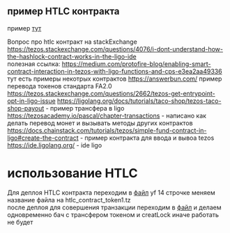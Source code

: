 ## пример HTLC контракта 
пример [тут](/HTLC/Hashlock_contract.pascaligo)  

Вопрос про htlc контракт на stackExchange https://tezos.stackexchange.com/questions/4076/i-dont-understand-how-the-hashlock-contract-works-in-the-ligo-ide   
полезная ссылка: https://medium.com/protofire-blog/enabling-smart-contract-interaction-in-tezos-with-ligo-functions-and-cps-e3ea2aa49336 тут есть примеры некотрых контрактов 
https://answerbun.com/ пример перевода токенов стандарта FA2.0
https://tezos.stackexchange.com/questions/2662/tezos-get-entrypoint-opt-in-ligo-issue 
https://ligolang.org/docs/tutorials/taco-shop/tezos-taco-shop-payout - пример трансфера в ligo
https://tezosacademy.io/pascal/chapter-transactions - написано как делать перевод монет и вызывать методы других контрактов
https://docs.chainstack.com/tutorials/tezos/simple-fund-contract-in-ligo#create-the-contract - пример контракта для ввода и вывоа tezos
https://ide.ligolang.org/ - ide ligo




# использование HTLC 

Для деплоя HTLC контракта переходим в [файл](/HTLC/deploy_htlc_contract.ts) yf 14 строчке меняем название файла на htlc_contract_token1.tz  
после деплоя для совершения транзакции переходим в [файл](call_htlc_contract.ts) и делаем одновременно бач с трансфером токеном и creatLock иначе работать не будет  
